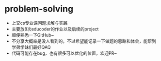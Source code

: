 # problem-solving
* 上交cs专业课问题求解与实践
* 主要放8次educoder的作业以及后续的project
* 顺便熟悉一下GitHub~
* 不分享大概率是没人看到的，不过希望能记录一下做题的思路和体会，能帮到学弟学妹们最好QAQ
* 代码可能存在bug，也有很多可以优化的位置，欢迎PR~